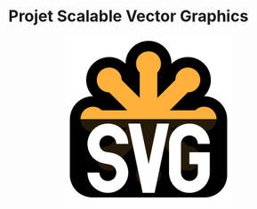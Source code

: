 Projet Scalable Vector Graphics
================================================================================

<img src="images/svg-logo.svg" style="display:block;margin-left:auto;margin-right:auto;width:300px;" />